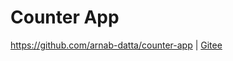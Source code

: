 # Counter App

<https://github.com/arnab-datta/counter-app> | [Gitee](https://gitee.com/mrhuangyuhui/counter-app)

